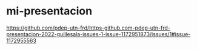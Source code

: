 # mi-presentacion
https://github.com/pdep-utn-frd/https-github.com-pdep-utn-frd-presentacion-2022-guillesala-issues-1-issue-1172951873/issues/1#issue-1172955563

